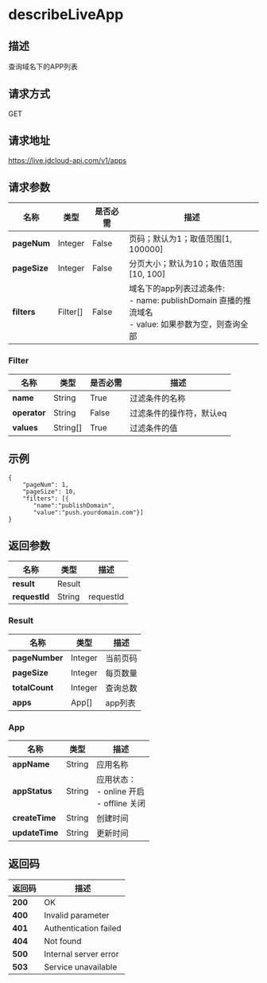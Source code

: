 # describeLiveApp


## 描述
查询域名下的APP列表

## 请求方式
GET

## 请求地址
https://live.jdcloud-api.com/v1/apps


## 请求参数
|名称|类型|是否必需|描述|
|---|---|---|---|
|**pageNum**|Integer|False|页码；默认为1；取值范围[1, 100000]|
|**pageSize**|Integer|False|分页大小；默认为10；取值范围[10, 100]|
|**filters**|Filter[]|False|域名下的app列表过滤条件:<br>  - name:   publishDomain 直播的推流域名<br>  - value:  如果参数为空，则查询全部<br>|

### Filter
|名称|类型|是否必需|描述|
|---|---|---|---|
|**name**|String|True|过滤条件的名称|
|**operator**|String|False|过滤条件的操作符，默认eq|
|**values**|String[]|True|过滤条件的值|

## 示例
    {
        "pageNum": 1,
        "pageSize": 10,
        "filters": [{
           "name":"publishDomain",
           "value":"push.yourdomain.com"}]
    }

## 返回参数
|名称|类型|描述|
|---|---|---|
|**result**|Result| |
|**requestId**|String|requestId|

### Result
|名称|类型|描述|
|---|---|---|
|**pageNumber**|Integer|当前页码|
|**pageSize**|Integer|每页数量|
|**totalCount**|Integer|查询总数|
|**apps**|App[]|app列表|
### App
|名称|类型|描述|
|---|---|---|
|**appName**|String|应用名称|
|**appStatus**|String|应用状态：<br> - online    开启<br> - offline   关闭<br>|
|**createTime**|String|创建时间|
|**updateTime**|String|更新时间|

## 返回码
|返回码|描述|
|---|---|
|**200**|OK|
|**400**|Invalid parameter|
|**401**|Authentication failed|
|**404**|Not found|
|**500**|Internal server error|
|**503**|Service unavailable|
